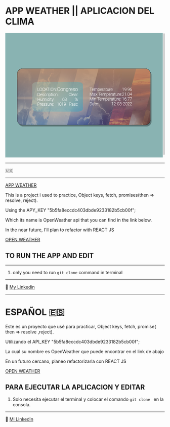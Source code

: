 # APP WEATHER || APLICACION DEL CLIMA

![CAPTURE](/App%20weather.png "APP SCREENSHOT")

---

:us:

---

[APP WEATHER](https://jairmontenegro.github.io/Calculator-js/ "click to enter")

This is a project i used to practice, Object keys, fetch, promises(then => resolve, reject).

Using the APY_KEY "5b5fa8eccdc403dbde9233182b5cb00f";

Which its name is OpenWeather api that you can find in the link below.

In the near future, I'll plan to refactor with REACT JS

[OPEN WEATHER](https://openweathermap.org/api "click to enter")

## TO RUN THE APP AND EDIT

---

1. only you need to run `git clone` command in terminal

---

:round_pushpin: [My Linkedin](https://www.linkedin.com/in/jair-montenegro-2a9499218/ "Jair Montenegor Florez")

---

# ESPAÑOL :es:

Este es un proyecto que usé para practicar, Object keys, fetch, promise( then => resolve ,reject).

Utilizando el API_KEY "5b5fa8eccdc403dbde9233182b5cb00f";

La cual su nombre es OpenWeather que puede encontrar en el link de abajo

En un futuro cercano, planeo refactorizarla con REACT JS

[OPEN WEATHER](https://openweathermap.org/api "click to enter")

## PARA EJECUTAR LA APLICACION Y EDITAR

1. Solo necesita ejecutar el terminal y colocar el comando `git clone ` en la consola.

---

:round_pushpin: [Mi Linkedin](https://www.linkedin.com/in/jair-montenegro-2a9499218/ "Jair Montenegro Florez")
